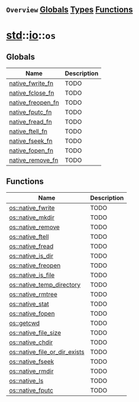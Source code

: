 ## `Overview` [Globals](./globals.md) [Types](./types.md) [Functions](./functions.md)
# [std](./../../std.md)::[io](./../io.md)::`os`
## Globals
|Name|Description|
|----|-----------|
|[native_fwrite_fn](#todo)|TODO|
|[native_fclose_fn](#todo)|TODO|
|[native_freopen_fn](#todo)|TODO|
|[native_fputc_fn](#todo)|TODO|
|[native_fread_fn](#todo)|TODO|
|[native_ftell_fn](#todo)|TODO|
|[native_fseek_fn](#todo)|TODO|
|[native_fopen_fn](#todo)|TODO|
|[native_remove_fn](#todo)|TODO|
## Functions
|Name|Description|
|----|-----------|
|[os::native_fwrite](#todo)|TODO|
|[os::native_mkdir](#todo)|TODO|
|[os::native_remove](#todo)|TODO|
|[os::native_ftell](#todo)|TODO|
|[os::native_fread](#todo)|TODO|
|[os::native_is_dir](#todo)|TODO|
|[os::native_freopen](#todo)|TODO|
|[os::native_is_file](#todo)|TODO|
|[os::native_temp_directory](#todo)|TODO|
|[os::native_rmtree](#todo)|TODO|
|[os::native_stat](#todo)|TODO|
|[os::native_fopen](#todo)|TODO|
|[os::getcwd](#todo)|TODO|
|[os::native_file_size](#todo)|TODO|
|[os::native_chdir](#todo)|TODO|
|[os::native_file_or_dir_exists](#todo)|TODO|
|[os::native_fseek](#todo)|TODO|
|[os::native_rmdir](#todo)|TODO|
|[os::native_ls](#todo)|TODO|
|[os::native_fputc](#todo)|TODO|

